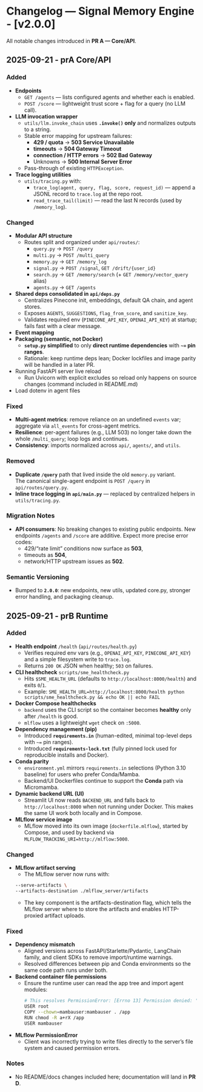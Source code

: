 # Changelog — Signal Memory Engine - [v2.0.0]

All notable changes introduced in **PR A — Core/API**.

## 2025-09-21 - prA Core/API

### Added
- **Endpoints**
  - `GET /agents` — lists configured agents and whether each is enabled.
  - `POST /score` — lightweight trust score + flag for a query (no LLM call).
- **LLM invocation wrapper**
  - `utils/llm.invoke_chain` uses **`.invoke()` only** and normalizes outputs to a string.
  - Stable error mapping for upstream failures:
    - **429 / quota** → **503 Service Unavailable**
    - **timeouts** → **504 Gateway Timeout**
    - **connection / HTTP errors** → **502 Bad Gateway**
    - Unknowns → **500 Internal Server Error**
  - Pass-through of existing `HTTPException`.
- **Trace logging utilities**
  - `utils/tracing.py` with:
    - `trace_log(agent, query, flag, score, request_id)` — append a JSONL record to `trace.log` at the repo root.
    - `read_trace_tail(limit)` — read the last N records (used by `/memory_log`).

### Changed
- **Modular API structure**
  - Routes split and organized under `api/routes/`:
    - `query.py` → `POST /query`
    - `multi.py` → `POST /multi_query`
    - `memory.py` → `GET /memory_log`
    - `signal.py` → `POST /signal`, `GET /drift/{user_id}`
    - `search.py` → `GET /memory/search` (+ `GET /memory/vector_query` alias)
    - `agents.py` → `GET /agents`
- **Shared deps consolidated in `api/deps.py`**
  - Centralizes Pinecone init, embeddings, default QA chain, and agent stores.
  - Exposes `AGENTS`, `SUGGESTIONS`, `flag_from_score`, and `sanitize_key`.
  - Validates required env (`PINECONE_API_KEY`, `OPENAI_API_KEY`) at startup; fails fast with a clear message.
- **Event mapping**
- **Packaging (semantic, not Docker)**
  - **`setup.py` simplified** to only **direct runtime dependencies** with **`~=` pin ranges**.
  - Rationale: keep runtime deps lean; Docker lockfiles and image parity will be handled in a later PR.
- Running FastAPI server live reload
  - Run Uvicorn with explicit excludes so reload only happens on source changes (command included in README.md)
- Load dotenv in agent files

### Fixed
- **Multi-agent metrics**: remove reliance on an undefined `events` var; aggregate via `all_events` for cross-agent metrics.
- **Resilience**: per-agent failures (e.g., LLM 503) no longer take down the whole `/multi_query`; loop logs and continues.
- **Consistency**: imports normalized across `api/`, `agents/`, and `utils`.

### Removed
- **Duplicate `/query`** path that lived inside the old `memory.py` variant.  
  The canonical single-agent endpoint is `POST /query` in `api/routes/query.py`.
- **Inline trace logging in `api/main.py`** — replaced by centralized helpers in `utils/tracing.py`.

### Migration Notes
- **API consumers**: No breaking changes to existing public endpoints. New endpoints `/agents` and `/score` are additive. Expect more precise error codes:
  - 429/“rate limit” conditions now surface as **503**,
  - timeouts as **504**,
  - network/HTTP upstream issues as **502**.

### Semantic Versioning
- Bumped to **`2.0.0`**: new endpoints, new utils, updated core.py, stronger error handling, and packaging cleanup.


## 2025-09-21 - prB Runtime

### Added
- **Health endpoint** `/health` (`api/routes/health.py`)
  - Verifies required env vars (e.g., `OPENAI_API_KEY`, `PINECONE_API_KEY`) and a simple filesystem write to `trace.log`.
  - Returns `200 OK` JSON when healthy; `503` on failures.
- **CLI healthcheck** `scripts/sme_healthcheck.py`
  - Hits `$SME_HEALTH_URL` (defaults to `http://localhost:8000/health`) and exits `0`/`1`.
  - Example: `SME_HEALTH_URL=http://localhost:8000/health python scripts/sme_healthcheck.py && echo OK || echo FAIL`
- **Docker Compose healthchecks**
  - `backend` uses the CLI script so the container becomes **healthy** only after `/health` is good.
  - `mlflow` uses a lightweight `wget` check on `:5000`.
- **Dependency management (pip)**
  - Introduced **`requirements.in`** (human-edited, minimal top-level deps with `~=` pin ranges).
  - Introduced **`requirements-lock.txt`** (fully pinned lock used for reproducible installs and Docker).
- **Conda parity**
  - `environment.yml` mirrors `requirements.in` selections (Python 3.10 baseline) for users who prefer Conda/Mamba.
  - Backend/UI Dockerfiles continue to support the **Conda** path via Micromamba.
- **Dynamic backend URL (UI)**
  - Streamlit UI now reads `BACKEND_URL` and falls back to `http://localhost:8000` when not running under Docker. This makes the same UI work both locally and in Compose.
- **MLflow service image**
  - MLflow moved into its own image (`dockerfile.mlflow`), started by Compose, and used by backend via `MLFLOW_TRACKING_URI=http://mlflow:5000`.

### Changed
- **MLflow artifact serving**
  - The MLflow server now runs with:
  ```bash
  --serve-artifacts \
  --artifacts-destination ./mlflow_server/artifacts
  ```
  - The key component is the artifacts-destination flag, which tells the MLflow server where to store the artifacts and enables HTTP-proxied artifact uploads.

### Fixed
- **Dependency mismatch**
  - Aligned versions across FastAPI/Starlette/Pydantic, LangChain family, and client SDKs to remove import/runtime warnings.
  - Resolved differences between pip and Conda environments so the same code path runs under both.
- **Backend container file permissions**
  - Ensure the runtime user can read the app tree and import agent modules:
    ```bash
    # This resolves PermissionError: [Errno 13] Permission denied: '/app/agents/...' at startup.
    USER root
    COPY --chown=mambauser:mambauser . /app
    RUN chmod -R a+rX /app
    USER mambauser
    ```
- **MLflow PermissionError**
  - Client was incorrectly trying to write files directly to the server’s file system and caused permission errors.

### Notes
- No README/docs changes included here; documentation will land in **PR D**.